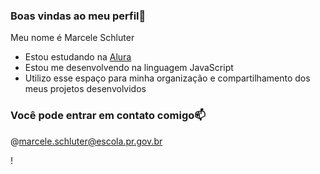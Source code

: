 ### Boas vindas ao meu perfil💙

Meu nome é Marcele Schluter

- Estou estudando na [Alura](https://cursos.alura.com.br)
- Estou me desenvolvendo na linguagem JavaScript
- Utilizo esse espaço para minha organização e compartilhamento dos meus projetos desenvolvidos

### Você pode entrar em contato comigo📫

@marcele.schluter@escola.pr.gov.br

! [](https://media.tenor.com/qSumYr4kswcAAAAd/arcane-arcane-vi.gif)
